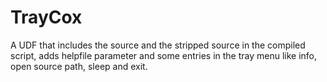 # TrayCox
A UDF that includes the source and the stripped source in the compiled script, adds helpfile parameter and some entries in the tray menu like info, open source path, sleep and exit.
